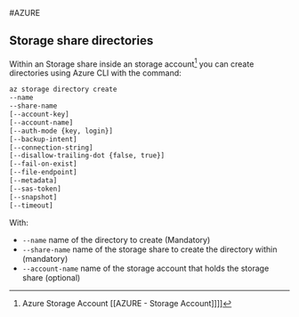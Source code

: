 #AZURE 

## Storage share directories

Within an Storage share inside an storage account[^1] you can create directories using Azure CLI with the command: 

```bash
az storage directory create 
--name 
--share-name 
[--account-key]
[--account-name]
[--auth-mode {key, login}]
[--backup-intent]
[--connection-string]
[--disallow-trailing-dot {false, true}]
[--fail-on-exist] 
[--file-endpoint]
[--metadata]
[--sas-token]
[--snapshot]
[--timeout]
```

With: 
* `--name` name of the directory to create (Mandatory)
* `--share-name` name of the storage share to create the directory within (mandatory)
* `--account-name` name of the storage account that holds the storage share (optional)


[^1]: Azure Storage Account [[AZURE - Storage Account]]]]
